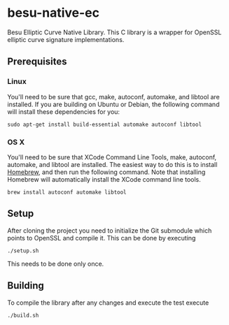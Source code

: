 # besu-native-ec

Besu Elliptic Curve Native Library. This C library is a wrapper for OpenSSL elliptic curve signature implementations.

## Prerequisites

### Linux

You'll need to be sure that gcc, make, autoconf, automake, and libtool are installed. If you are
building on Ubuntu or Debian, the following command will install these dependencies for you:

```
sudo apt-get install build-essential automake autoconf libtool
```

### OS X

You'll need to be sure that XCode Command Line Tools, make, autoconf, automake, and libtool are
installed. The easiest way to do this is to install [Homebrew](https://brew.sh/), and then run the
following command. Note that installing Homebrew will automatically install the XCode command line
tools.

```
brew install autoconf automake libtool
```

## Setup

After cloning the project you need to initialize the Git submodule which points to OpenSSL and compile it. This can be done by executing
```
./setup.sh
```
This needs to be done only once.

## Building
To compile the library after any changes and execute the test execute
```
./build.sh
```